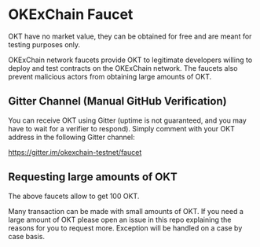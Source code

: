 # OKExChain Faucet

OKT have no market value, they can be obtained for free and are meant for testing purposes only.

OKExChain network faucets provide OKT to legitimate developers willing to deploy and test contracts on the OKExChain network. The faucets also prevent malicious actors from obtaining large amounts of OKT.

## Gitter Channel (Manual GitHub Verification)

You can receive OKT using Gitter (uptime is not guaranteed, and you may have to wait for a verifier to respond). Simply comment with your OKT address in the following Gitter channel:

https://gitter.im/okexchain-testnet/faucet

## Requesting large amounts of OKT

The above faucets allow to get 100 OKT.

Many transaction can be made with small amounts of OKT. If you need a large amount of OKT please open an issue in this repo explaining the reasons for you to request more. Exception will be handled on a case by case basis.
